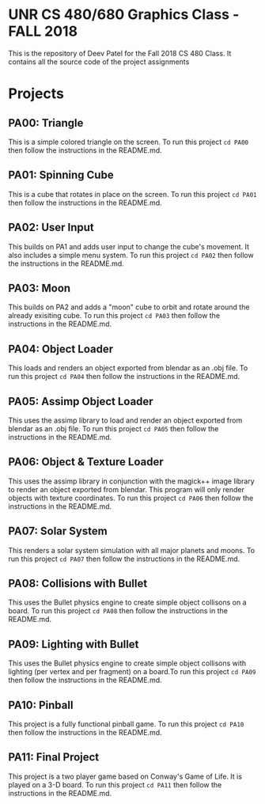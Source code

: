 # UNR CS 480/680 Graphics Class - FALL 2018
This is the repository of Deev Patel for the Fall 2018 CS 480 Class. It contains all the source code of the project assignments

# Projects

## PA00: Triangle
This is a simple colored triangle on the screen. To run this project ```cd PA00``` then follow the instructions in the README.md.

## PA01: Spinning Cube
This is a cube that rotates in place on the screen. To run this project ```cd PA01``` then follow the instructions in the README.md.

## PA02: User Input
This builds on PA1 and adds user input to change the cube's movement. It also includes a simple menu system. To run this project ```cd PA02``` then follow the instructions in the README.md.

## PA03: Moon
This builds on PA2 and adds a "moon" cube to orbit and rotate around the already exisiting cube. To run this project ```cd PA03``` then follow the instructions in the README.md.

## PA04: Object Loader
This loads and renders an object exported from blendar as an .obj file. To run this project ```cd PA04``` then follow the instructions in the README.md.

## PA05: Assimp Object Loader
This uses the assimp library to load and render an object exported from blendar as an .obj file. To run this project ```cd PA05``` then follow the instructions in the README.md.

## PA06: Object & Texture Loader
This uses the assimp library in conjunction with the magick++ image library to render an object exported from blendar. This program will only render objects with texture coordinates. To run this project ```cd PA06``` then follow the instructions in the README.md.

## PA07: Solar System
This renders a solar system simulation with all major planets and moons. To run this project ```cd PA07``` then follow the instructions in the README.md.

## PA08: Collisions with Bullet 
This uses the Bullet physics engine to create simple object collisons on a board. To run this project ```cd PA08``` then follow the instructions in the README.md.

## PA09: Lighting with Bullet
This uses the Bullet physics engine to create simple object collisons with lighting (per vertex and per fragment) on a board.To run this project ```cd PA09``` then follow the instructions in the README.md.

## PA10: Pinball
This project is a fully functional pinball game. To run this project ```cd PA10``` then follow the instructions in the README.md.

## PA11: Final Project
This project is a two player game based on Conway's Game of Life. It is played on a 3-D board. To run this project ```cd PA11``` then follow the instructions in the README.md.

